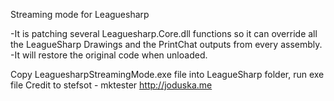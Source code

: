 Streaming mode for Leaguesharp

-It is patching several Leaguesharp.Core.dll functions so it can override all the LeagueSharp Drawings and the PrintChat outputs from every assembly.
-It will restore the original code when unloaded.

Copy LeaguesharpStreamingMode.exe file into LeagueSharp folder, run exe file
Credit to stefsot - mktester http://joduska.me
